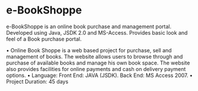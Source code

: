 e-BookShoppe
============

e-BookShoppe is an online book purchase and management portal.
Developed using Java, JSDK 2.0 and MS-Access.
Provides basic look and feel of a Book purchase portal.

• Online Book Shoppe is a web based project for purchase, sell and management of books. The website allows users to browse through and purchase of available books and manage his own book space. The website also provides facilities for online payments and cash on delivery payment options. 
•	Language:  Front End: JAVA (JSDK). 
       Back End: MS Access 2007.
•	Project Duration: 45  days
